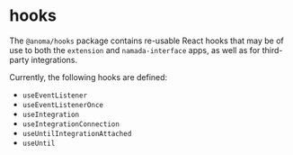 # hooks

The `@anoma/hooks` package contains re-usable React hooks that may be of use to both the `extension` and `namada-interface` apps,
as well as for third-party integrations.

Currently, the following hooks are defined:

- `useEventListener`
- `useEventListenerOnce`
- `useIntegration`
- `useIntegrationConnection`
- `useUntilIntegrationAttached`
- `useUntil`
